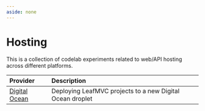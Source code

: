 ```yaml
---
aside: none
---
```


# Hosting

This is a collection of codelab experiments related to web/API hosting across different platforms.

| Provider                                           | Description                                                        |
| :------------------------------------------------- | :----------------------------------------------------------------- |
| [Digital Ocean](/experiments/hosting/digitalocean/) | Deploying LeafMVC projects to a new Digital Ocean droplet          |